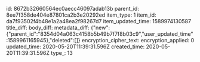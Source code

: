id: 8672b32660564ec0aecc46097adab13b
parent_id: 8ee7f358de404e87801ca2b3e20292ed
item_type: 1
item_id: da7f93502f4b48e1a2a48ea2f98267d7
item_updated_time: 1589974130587
title_diff: 
body_diff: 
metadata_diff: {"new":{"parent_id":"8354d04a063c4158b5b49b7f7f8b03c9","user_updated_time":1589961165945},"deleted":[]}
encryption_cipher_text: 
encryption_applied: 0
updated_time: 2020-05-20T11:39:31.596Z
created_time: 2020-05-20T11:39:31.596Z
type_: 13